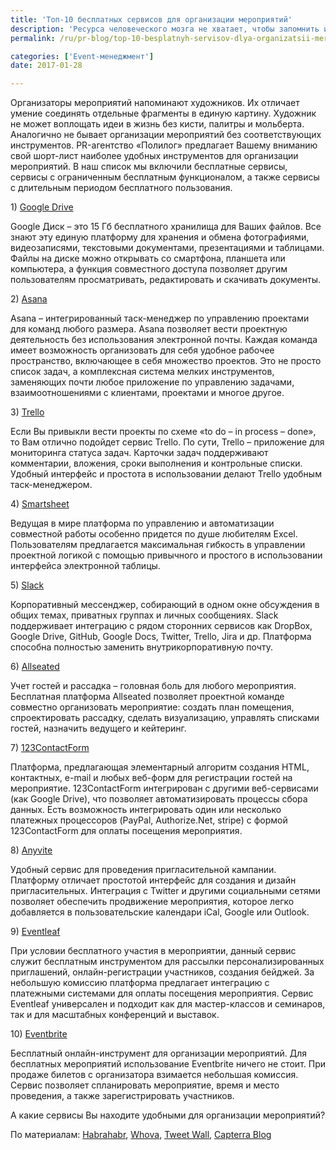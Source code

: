 ```yaml
---
title: 'Топ-10 бесплатных сервисов для организации мероприятий'
description: 'Ресурса человеческого мозга не хватает, чтобы запомнить и обработать чудовищный объем информации, который оказывается в голове человека, занимающегося организацией мероприятий. Основным подспорьем в подготовке и реализации проектов служат информационные технологии. Разумеется, можно ограничиться стандартным набором функций в Excel, однако мы знакомы с рядом других удобных'
permalink: /ru/pr-blog/top-10-besplatnyh-servisov-dlya-organizatsii-meropriyatiy

categories: ['Event-менеджмент']
date: 2017-01-28

---
```

<p>Организаторы мероприятий напоминают художников. Их отличает умение соединять отдельные фрагменты в единую картину. Художник не может воплощать идеи в жизнь без кисти, палитры и мольберта. Аналогично не бывает организации мероприятий без соответствующих инструментов. PR-агентство &laquo;Полилог&raquo; предлагает Вашему вниманию свой шорт-лист наиболее удобных инструментов для организации мероприятий. В наш список мы включили бесплатные сервисы, сервисы с ограниченным бесплатным функционалом, а также сервисы с длительным периодом бесплатного пользования.</p>
<p>1) <a href="https://www.google.com/intl/ru/drive/" target="_blank" rel="noopener noreferrer">Google Drive</a></p>
<p>Google Диск &ndash; это 15 Гб бесплатного хранилища для Ваших файлов. Все знают эту единую платформу для хранения и обмена фотографиями, видеозаписями, текстовыми документами, презентациями и таблицами. Файлы на диске можно открывать со смартфона, планшета или компьютера, а функция совместного доступа позволяет другим пользователям просматривать, редактировать и скачивать документы.</p>
<p>2) <a href="https://asana.com/" target="_blank" rel="noopener noreferrer">Asana</a></p>
<p>Asana &ndash; интегрированный таск-менеджер по управлению проектами для команд любого размера. Asana позволяет вести проектную деятельность без использования электронной почты. Каждая команда имеет возможность организовать для себя удобное рабочее пространство, включающее в себя множество проектов. Это не просто список задач, а комплексная система мелких инструментов, заменяющих почти любое приложение по управлению задачами, взаимоотношениями с клиентами, проектами и многое другое.</p>
<p>3) <a href="https://trello.com/" target="_blank" rel="noopener noreferrer">Trello</a></p>
<p>Если Вы привыкли вести проекты по схеме &laquo;to do &ndash; in process &ndash; done&raquo;, то Вам отлично подойдет сервис Trello. По сути, Trello &ndash; приложение для мониторинга статуса задач. Карточки задач поддерживают комментарии, вложения, сроки выполнения и контрольные списки. Удобный интерфейс и простота в использовании делают Trello удобным таск-менеджером.</p>
<p>4) <a href="https://ru.smartsheet.com/" target="_blank" rel="noopener noreferrer">Smartsheet</a></p>
<p>Ведущая в мире платформа по управлению и автоматизации совместной работы особенно придется по душе любителям Excel. Пользователям предлагается максимальная гибкость в управлении проектной логикой с помощью привычного и простого в использовании интерфейса электронной таблицы.</p>
<p>5) <a href="https://slack.com/" target="_blank" rel="noopener noreferrer">Slack</a></p>
<p>Корпоративный мессенджер, собирающий в одном окне обсуждения в общих темах, приватных группах и личных сообщениях. Slack поддерживает интеграцию с рядом сторонних сервисов как DropBox, Google Drive, GitHub, Google Docs, Twitter, Trello, Jira и др. Платформа способна полностью заменить внутрикорпоративную почту.</p>
<p>6) <a href="https://www.allseated.com/" target="_blank" rel="noopener noreferrer">Allseated</a></p>
<p>Учет гостей и рассадка &ndash; головная боль для любого мероприятия. Бесплатная платформа Allseated позволяет проектной команде совместно организовать мероприятие: создать план помещения, спроектировать рассадку, сделать визуализацию, управлять списками гостей, назначить ведущего и кейтеринг.</p>
<p>7) <a href="https://www.123contactform.com/ru/" target="_blank" rel="noopener noreferrer">123ContactForm</a></p>
<p>Платформа, предлагающая элементарный алгоритм создания HTML, контактных, e-mail и любых веб-форм для регистрации гостей на мероприятие. 123ContactForm интегрирован с другими веб-сервисами (как Google Drive), что позволяет автоматизировать процессы сбора данных. Есть возможность интегрировать один или несколько платежных процессоров (PayPal, Authorize.Net, stripe) с формой 123ContactForm для оплаты посещения мероприятия.</p>
<p>8) <a href="https://anyvite.com/" target="_blank" rel="noopener noreferrer">Anyvite</a></p>
<p>Удобный сервис для проведения пригласительной кампании. Платформу отличает простотой интерфейс для создания и дизайн пригласительных. Интеграция с Twitter и другими социальными сетями позволяет обеспечить продвижение мероприятия, которое легко добавляется в пользовательские календари iCal, Google или Outlook.</p>
<p>9) <a href="https://www.jollytech.com/eventleaf/" target="_blank" rel="noopener noreferrer">Eventleaf</a></p>
<p>При условии бесплатного участия в мероприятии, данный сервис служит бесплатным инструментом для рассылки персонализированных приглашений, онлайн-регистрации участников, создания бейджей. За небольшую комиссию платформа предлагает интеграцию с платежными системами для оплаты посещения мероприятия. Сервис Eventleaf универсален и подходит как для мастер-классов и семинаров, так и для масштабных конференций и выставок.</p>
<p>10) <a href="https://www.eventbrite.com/" target="_blank" rel="noopener noreferrer">Eventbrite</a></p>
<p>Бесплатный онлайн-инструмент для организации мероприятий. Для бесплатных мероприятий использование Eventbrite ничего не стоит. При продаже билетов с организатора взимается небольшая комиссия. Сервис позволяет спланировать мероприятие, время и место проведения, а также зарегистрировать участников.</p>
<p>А какие сервисы Вы находите удобными для организации мероприятий?</p>
<p>По материалам:&nbsp;<a href="https://habrahabr.ru/post/151162/" target="_blank" rel="noopener noreferrer">Habrahabr</a>,&nbsp;<a href="https://whova.com/blog/free-event-planning-software-make-you-rockstar/" target="_blank" rel="noopener noreferrer">Whova</a>,&nbsp;<a href="https://tweetwall.com/blog/six-best-open-source-event-management-applications/" target="_blank" rel="noopener noreferrer">Tweet Wall</a>,&nbsp;<a href="https://blog.capterra.com/free-event-management-software/" target="_blank" rel="noopener noreferrer">Capterra Blog</a></p>

